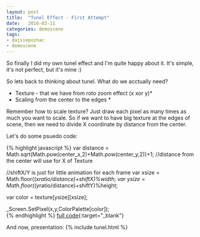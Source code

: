```yaml
---
layout: post
title:  "Tunel Effect - First Attempt"
date:   2016-03-11
categories: demoscene
tags:
- dajsiepoznac
- demoscene
---
```


So finally I did my own tunel effect and I'm quite happy about it. 
It's simple, it's not perfect, but it's mine :)

So lets back to thinking about tunel. What do we acctually need?

* Texture - that we have from roto zoom effect (x xor y)*
* Scaling from the center to the edges *

Remember how to scale texture? Just draw each pixel as many times as much you want to scale.
So if we want to have big texture at the edges of scene, then we need to divide X coordinate by distance from the center.

Let's do some psuedo code:

{% highlight javascript %}
var distance = Math.sqrt(Math.pow(center_x,2)+Math.pow(center_y,2))+1; //distance from the center will use for X of Texture

//shiftX/Y is just for little animation for each frame
var xsize = Math.floor((x*ratio/distance)+shiftX)%width;
var ysize = Math.floor((y*ratio/distance)+shiftY)%height;  

var color = texture[ysize][xsize];
          
_Screen.SetPixel(x,y,ColorPalette[color]);  
{% endhighlight %}
[full code](https://github.com/maque/JSDemoScene/blob/master/Tunel/effect.js){:target="_blank"}

And now, presentation:
{% include tunel.html %}